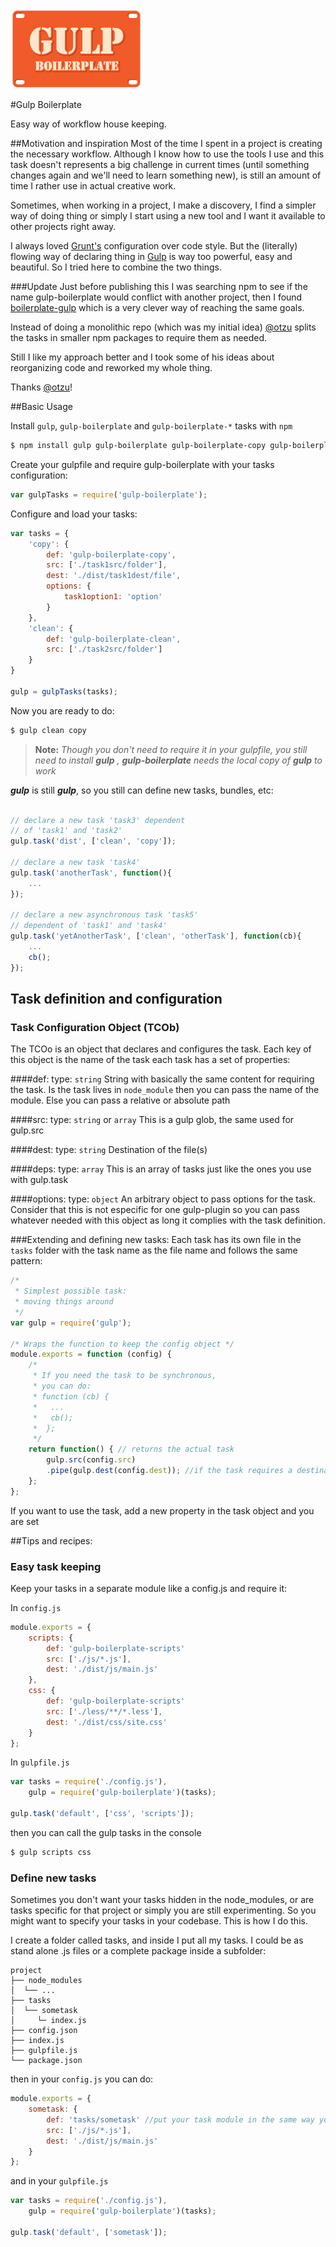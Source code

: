 ![Gulp Boilerplate][logo]

#Gulp Boilerplate

Easy way of workflow house keeping.

##Motivation and inspiration
Most of the time I spent in a project is creating the necessary workflow. Although I know how to use the tools I use and this task doesn't represents a big challenge in current times (until something changes again and we'll need to learn something new), is still an amount of time I rather use in actual creative work.

Sometimes, when working in a project, I make a discovery, I find a simpler way of doing thing or simply I start using a new tool and I want it available to other projects right away.

I always loved [Grunt's](http://gruntjs.com/sample-gruntfile) configuration over code style. But the (literally) flowing way of declaring thing in [Gulp](http://gulpjs.com/) is way too powerful, easy and beautiful. So I tried here to combine the two  things.

###Update
Just before publishing this I was searching npm to see if the name gulp-boilerplate would conflict with another project, then I found [boilerplate-gulp](https://github.com/oztu/boilerplate-gulp) which is a very clever way of reaching the same goals.

Instead of doing a monolithic repo (which was my initial idea) [@otzu](https://github.com/oztu) splits the tasks in smaller npm packages to require them as needed.

Still I like my approach better and I took some of his ideas about reorganizing code and reworked my whole thing.

Thanks [@otzu](https://github.com/oztu)!

##Basic Usage

Install `gulp`, `gulp-boilerplate` and `gulp-boilerplate-*` tasks with `npm`

```sh
$ npm install gulp gulp-boilerplate gulp-boilerplate-copy gulp-boilerplate-clean
```

Create your gulpfile and require gulp-boilerplate with your tasks configuration:

```javascript
var gulpTasks = require('gulp-boilerplate');
```

Configure and load your tasks:

```javascript
var tasks = {
    'copy': {
        def: 'gulp-boilerplate-copy',
        src: ['./task1src/folder'],
        dest: './dist/task1dest/file',
        options: {
            task1option1: 'option'
        }
    },
    'clean': {
        def: 'gulp-boilerplate-clean',
        src: ['./task2src/folder']
    }
}

gulp = gulpTasks(tasks);
```

Now you are ready to do:

```sh
$ gulp clean copy
```
>**Note:** *Though you don't need to require it in your gulpfile, you still need to install*
>***gulp*** *,* ***gulp-boilerplate*** *needs the local copy of* ___gulp___ *to work*

***gulp*** is still ***gulp***, so you still can define new tasks, bundles, etc:

```javascript

// declare a new task 'task3' dependent 
// of 'task1' and 'task2'
gulp.task('dist', ['clean', 'copy']);

// declare a new task 'task4'
gulp.task('anotherTask', function(){
    ...
});

// declare a new asynchronous task 'task5' 
// dependent of 'task1' and 'task4'
gulp.task('yetAnotherTask', ['clean', 'otherTask'], function(cb){
    ...
    cb();
});
```

## Task definition and configuration
### Task Configuration Object (TCOb)
The TCOo is an object that declares and configures the task.
Each key of this object is the name of the task
each task has a set of properties:

####def:
type: `string`
String with basically the same content for requiring the task. Is the task lives in `node_module` then you can pass the name of the module. Else you can pass a relative or absolute path

####src:
type: `string` or `array`
This is a gulp glob, the same used for gulp.src

####dest:
type: `string`
Destination of the file(s)

####deps:
type: `array`
This is an array of tasks just like the ones you use with gulp.task

####options:
type: `object`
An arbitrary object to pass options for the task. Consider that this is not especific for one gulp-plugin so you can pass whatever needed with this object as long it complies with the task definition.

###Extending and defining new tasks:
Each task has its own file in the `tasks` folder with the task name as the file name and follows the same pattern:

```javascript
/*
 * Simplest possible task:
 * moving things around
 */
var gulp = require('gulp');

/* Wraps the function to keep the config object */
module.exports = function (config) {
    /*
     * If you need the task to be synchronous,
     * you can do:
     * function (cb) {
     *   ...
     *   cb();
     *  };
     */
    return function() { // returns the actual task
        gulp.src(config.src)
        .pipe(gulp.dest(config.dest)); //if the task requires a destination
    };
};
```

If you want to use the task, add a new property in the task object and you are set

##Tips and recipes:

### Easy task keeping
Keep your tasks in a separate module like a config.js and require it:

In `config.js`

```javascript
module.exports = {
    scripts: {
        def: 'gulp-boilerplate-scripts'
        src: ['./js/*.js'],
        dest: './dist/js/main.js'
    },
    css: {
        def: 'gulp-boilerplate-scripts'
        src: ['./less/**/*.less'],
        dest: './dist/css/site.css'
    }
};
```

In `gulpfile.js`

```javascript
var tasks = require('./config.js'),
    gulp = require('gulp-boilerplate')(tasks);

gulp.task('default', ['css', 'scripts']);
```

then you can call the gulp tasks in the console

```bash
$ gulp scripts css
```

### Define new tasks
Sometimes you don't want your tasks hidden in the node_modules, or are tasks specific for that project or simply you are still experimenting. So you might want to specify your tasks in your codebase. This is how I do this.

I create a folder called tasks, and inside I put all my tasks. I could be as stand alone .js files or a complete package inside a subfolder:

```
project
├── node_modules
│  └── ...
├── tasks
│  └── sometask
│     └─ index.js
├── config.json
├── index.js
├── gulpfile.js
└── package.json
```

then in your `config.js` you can do:

```javascript
module.exports = {
    sometask: {
        def: 'tasks/sometask' //put your task module in the same way you would require it
        src: ['./js/*.js'],
        dest: './dist/js/main.js'
    }
};
```

and in your `gulpfile.js`

```javascript
var tasks = require('./config.js'),
    gulp = require('gulp-boilerplate')(tasks);

gulp.task('default', ['sometask']);
```

[logo]: https://raw.githubusercontent.com/gulp-boilerplate/gulp-boilerplate/master/logo.png "Gulp Boilerplate"
